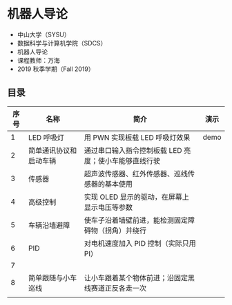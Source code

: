 # 机器人导论

* 中山大学（SYSU）
* 数据科学与计算机学院（SDCS）
* 机器人导论
* 课程教师：万海
* 2019 秋季学期（Fall 2019）



## 目录

| 序号 | 名称                   | 简介                                                  | 演示 |
| ---- | ---------------------- | ----------------------------------------------------- | ---- |
| 1    | LED 呼吸灯             | 用 PWN 实现板载 LED 呼吸灯效果                        | demo |
| 2    | 简单通讯协议和启动车辆 | 通过串口输入指令控制板载 LED 亮度；使小车能够直线行驶 |      |
| 3    | 传感器                 | 超声波传感器、红外传感器、巡线传感器的基本使用        |      |
| 4    | 高级控制               | 实现 OLED 显示的驱动，在屏幕上显示电压等参数          |      |
| 5    | 车辆沿墙避障           | 使车子沿着墙壁前进，能检测固定障碍物（拐角）并绕行    |      |
| 6    | PID                    | 对电机速度加入 PID 控制（实际只用 PI）                |      |
| 7    |                        |                                                       |      |
| 8    | 简单跟随与小车巡线     | 让小车跟着某个物体前进；沿固定黑线赛道正反各走一次    |      |
|      |                        |                                                       |      |

